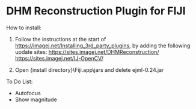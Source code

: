 # DHM Reconstruction Plugin for FIJI

How to install:

1. Follow the instructions at the start of https://imagej.net/Installing_3rd_party_plugins, by adding the following update sites:
https://sites.imagej.net/DHMReconstruction/
https://sites.imagej.net/IJ-OpenCV/

2. Open {install directory}\Fiji.app\jars and delete ejml-0.24.jar


To Do List:

* Autofocus
* Show magnitude